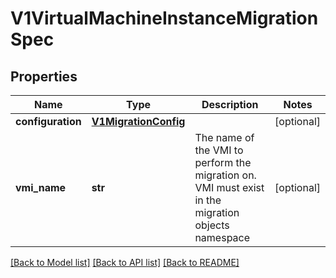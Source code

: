 # V1VirtualMachineInstanceMigrationSpec

## Properties
Name | Type | Description | Notes
------------ | ------------- | ------------- | -------------
**configuration** | [**V1MigrationConfig**](V1MigrationConfig.md) |  | [optional] 
**vmi_name** | **str** | The name of the VMI to perform the migration on. VMI must exist in the migration objects namespace | [optional] 

[[Back to Model list]](../README.md#documentation-for-models) [[Back to API list]](../README.md#documentation-for-api-endpoints) [[Back to README]](../README.md)


